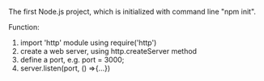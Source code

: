 The first Node.js project, which is
initialized with command line "npm init".

Function: 
1. import 'http' module using require('http')
2. create a web server, using http.createServer method
3. define a port, e.g. port = 3000;
3. server.listen(port, () =>{...}) 